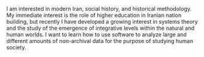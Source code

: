I am interested in modern Iran, social history, and historical methodology. My immediate interest is the role of higher education in Iranian nation building, but recently I have developed a growing interest in systems theory and the study of the emergence of integrative levels within the natural and human worlds. I want to learn how to use software to analyze large and different amounts of non-archival data for the purpose of studying human society. 
